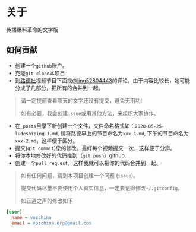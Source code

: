 # 关于

传播爆料革命的文字版

## 如何贡献

- 创建一个`github`账户。
- 克隆`git clone`本项目
- 到[路德社](https://www.youtube.com/channel/UCm3Ysfy0iXhGbIDTNNwLqbQ)视频节目下面找[@ling52804443](https://twitter.com/ling52804443)的评论，由于内容比较长，她可能分成了几部分，把所有的合并到一起。

> 请一定提前查看哪天的文字还没有提交，避免无用功!
>
> 如有必要，我会创建`issue`或用其他方法，来组织大家协作。

- 在`_posts`目录下新创建一个文件，文件命名格式如：`2020-05-25-ludeshiping-1.md`, 请将路德早上的节目命名为`xxx-1.md`, 下午的节目命名为`xxx-2.md`，这样便于区分。
- 提交(`git commit`)您的修改，最好每个视频提交一次，这样便于分辨。
- 将你本地修改好的代码推到（`git push`）github.
- 创建一个`pull request`，这样我就可以把你的代码合并到一起。

> 如有任何问题，请到本项目创建一个问题 (`issue`)。
>
> 提交代码尽量不要使用个人真实信息，一定要记得修改`~/.gitconfig`。
>
> 如正道之声的修改如下

```ini
[user]
  name = vozchina
  email = vozchina.org@gmail.com
```
